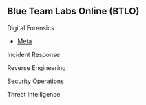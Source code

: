 ## Blue Team Labs Online (BTLO)

Digital Forensics
- <a href="https://github.com/mmhgwyjs/btlo/blob/main/meta.md">Meta</a>

Incident Response

Reverse Engineering

Security Operations

Threat Intelligence
